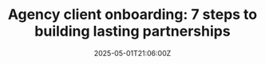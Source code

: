 ---
title: 'Agency client onboarding: 7 steps to building lasting partnerships'
linkTitle: 'Agency client onboarding: 7 steps to building lasting partnerships'
date: '2025-05-01T21:06:00Z'
weight: 1
description: 'Effective agency client onboarding involves seven key steps: completing
  legal requirements, conducting interviews to understand client needs, creating a
  resource management plan, setting up client reporting, establishing processes, creating
  a shared workspace, and scheduling a kick-off meeting. Clear communication and alignment
  during this phase are crucial for building lasting partnerships and ensuring project
  success.'
draft: false
ref: agency-client-onboarding-7-steps-to-building-lasting-partnerships
---